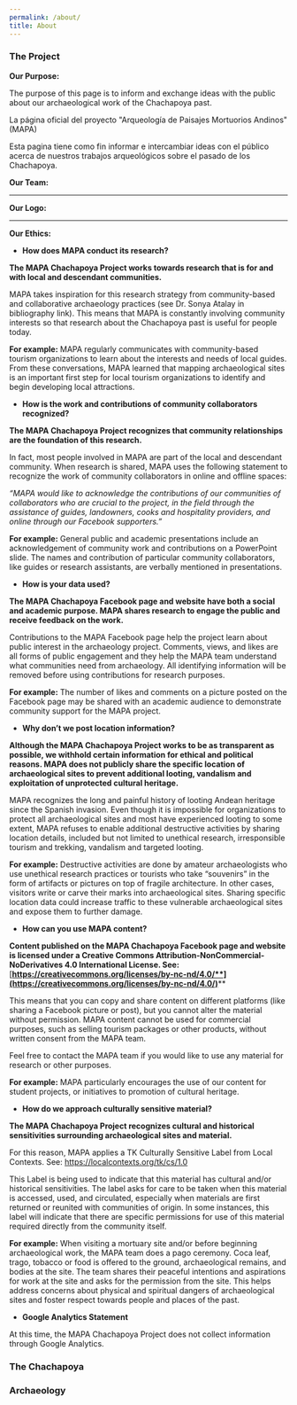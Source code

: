 ```yaml
---
permalink: /about/
title: About
---
```

### The Project

**Our Purpose:** 

The purpose of this page is to inform and exchange ideas with the public about our archaeological work of the Chachapoya past.

La página oficial del proyecto "Arqueología de Paisajes Mortuorios Andinos" (MAPA)

Esta pagina tiene como fin informar e intercambiar ideas con el público acerca de nuestros trabajos arqueológicos sobre el pasado de los Chachapoya.

**Our Team:**

****

**Our Logo:**

****

**Our Ethics:** 

* **How does MAPA conduct its research?**

**The MAPA Chachapoya Project works towards research that is for and with local and descendant communities.** 

MAPA takes inspiration for this research strategy from community-based and collaborative archaeology practices (see Dr. Sonya Atalay in bibliography link). This means that MAPA is constantly involving community interests so that research about the Chachapoya past is useful for people today. 

**For example:** MAPA regularly communicates with community-based tourism organizations to learn about the interests and needs of local guides. From these conversations, MAPA learned that mapping archaeological sites is an important first step for local tourism organizations to identify and begin developing local attractions. 

* **How is the work and contributions of community collaborators recognized?**

**The MAPA Chachapoya Project recognizes that community relationships are the foundation of this research.** 

In fact, most people involved in MAPA are part of the local and descendant community. When research is shared, MAPA uses the following statement to recognize the work of community collaborators in online and offline spaces:

_“MAPA would like to acknowledge the contributions of our communities of collaborators who are crucial to the project, in the field through the assistance of guides, landowners, cooks and hospitality providers, and online through our Facebook supporters.”_

**For example:** General public and academic presentations include an acknowledgement of community work and contributions on a PowerPoint slide. The names and contribution of particular community collaborators, like guides or research assistants, are verbally mentioned in presentations. 

* **How is your data used?**

**The MAPA Chachapoya Facebook page and website have both a social and academic purpose. MAPA shares research to engage the public and receive feedback on the work.** 

Contributions to the MAPA Facebook page help the project learn about public interest in the archaeology project. Comments, views, and likes are all forms of public engagement and they help the MAPA team understand what communities need from archaeology. All identifying information will be removed before using contributions for research purposes. 

**For example:** The number of likes and comments on a picture posted on the Facebook page may be shared with an academic audience to demonstrate community support for the MAPA project.

* **Why don’t we post location information?**

**Although the MAPA Chachapoya Project works to be as transparent as possible, we withhold certain information for ethical and political reasons. MAPA does not publicly share the specific location of archaeological sites to prevent additional looting, vandalism and exploitation of unprotected cultural heritage.** 

MAPA recognizes the long and painful history of looting Andean heritage since the Spanish invasion. Even though it is impossible for organizations to protect all archaeological sites and most have experienced looting to some extent, MAPA refuses to enable additional destructive activities by sharing location details, included but not limited to unethical research, irresponsible tourism and trekking, vandalism and targeted looting. 

**For example:** Destructive activities are done by amateur archaeologists who use unethical research practices or tourists who take “souvenirs” in the form of artifacts or pictures on top of fragile architecture. In other cases, visitors write or carve their marks into archaeological sites. Sharing specific location data could increase traffic to these vulnerable archaeological sites and expose them to further damage. 

* **How can you use MAPA content?**

**Content published on the MAPA Chachapoya Facebook page and website is licensed under a Creative Commons Attribution-NonCommercial-NoDerivatives 4.0 International License. See:** [**https://creativecommons.org/licenses/by-nc-nd/4.0/**](https://creativecommons.org/licenses/by-nc-nd/4.0/)****

This means that you can copy and share content on different platforms (like sharing a Facebook picture or post), but you cannot alter the material without permission. MAPA content cannot be used for commercial purposes, such as selling tourism packages or other products, without written consent from the MAPA team. 

Feel free to contact the MAPA team if you would like to use any material for research or other purposes. 

**For example:** MAPA particularly encourages the use of our content for student projects, or initiatives to promotion of cultural heritage. 

* **How do we approach culturally sensitive material?**

**The MAPA Chachapoya Project recognizes cultural and historical sensitivities surrounding archaeological sites and material.** 

For this reason, MAPA applies a TK Culturally Sensitive Label from Local Contexts. See: <https://localcontexts.org/tk/cs/1.0>

This Label is being used to indicate that this material has cultural and/or historical sensitivities. The label asks for care to be taken when this material is accessed, used, and circulated, especially when materials are first returned or reunited with communities of origin. In some instances, this label will indicate that there are specific permissions for use of this material required directly from the community itself.

**For example:** When visiting a mortuary site and/or before beginning archaeological work, the MAPA team does a pago ceremony. Coca leaf, trago, tobacco or food is offered to the ground, archaeological remains, and bodies at the site. The team shares their peaceful intentions and aspirations for work at the site and asks for the permission from the site. This helps address concerns about physical and spiritual dangers of archaeological sites and foster respect towards people and places of the past.  

* **Google Analytics Statement**

At this time, the MAPA Chachapoya Project does not collect information through Google Analytics. 



### The Chachapoya

### Archaeology
